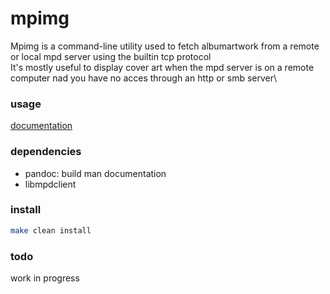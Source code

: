 # mpimg

Mpimg is a command-line utility used to fetch albumartwork from a remote or local mpd server using the builtin tcp protocol\
It's mostly useful to display cover art when the mpd server is on a remote computer nad you have no acces through an http or smb server\

### usage

[documentation](https://github.com/arnolievens/mpimg/blob/main/doc/mpimg.md)

### dependencies

+ pandoc: build man documentation
+ libmpdclient

### install

```sh
make clean install
```

### todo
work in progress
